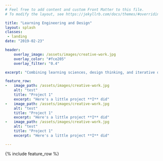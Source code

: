 ```yaml
---
# Feel free to add content and custom Front Matter to this file.
# To modify the layout, see https://jekyllrb.com/docs/themes/#overriding-theme-defaults

title: "Learning Engineering and Design"
layout: splash
classes:
 - landing
date: "2019-02-23"

header:
    overlay_image: /assets/images/creative-work.jpg
    overlay_color: "#fce205"
    overlay_filter: "0.4"

excerpt: "Combining learning sciences, design thinking, and iterative development to create learning experiences of all shapes and sizes."

feature_row:
-   image_path: /assets/images/creative-work.jpg
    alt: "test"
    title: "Project 1"
    excerpt: "Here's a little project **I** did"
-   image_path: /assets/images/creative-work.jpg
    alt: "test"
    title: "Project 1"
    excerpt: "Here's a little project **I** did"
-   image_path: /assets/images/creative-work.jpg
    alt: "test"
    title: "Project 1"
    excerpt: "Here's a little project **I** did"

---
```


{% include feature_row %}